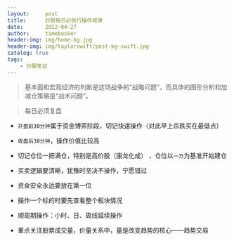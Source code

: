 ```yaml
---
layout:     post
title:      炒股每日必执行操作戒律
date:       2022-04-27
author:     timebusker
header-img: img/home-bg.jpg
header-img: img/taylorswift/post-bg-swift.jpg
catalog: true
tags:
    - 炒股笔记
---  
```


> 基本面和宏观经济的判断是这场战争的“战略问题”，而具体的图形分析和加减仓策略是“战术问题”。

> 每日必须复盘


- `开盘前30分钟`属于资金博弈阶段，切记快速操作（对此早上杀跌买在最低点）


- `收盘后30分钟`，操作价值比较高


- 切记仓位一把满仓，特别是高价股（康龙化成） ，仓位以`一万`为基准开始建仓


- 买卖逻辑要清晰，犹豫时坚决不操作，宁愿错过


- 资金安全永远要放在第一位


- 操作一个标的时要先查看整个板块情况


- 顺周期操作：小时、日、周线延续操作


- 重点关注股票成交量，价量关系中，量是改变趋势的核心——趋势交易
